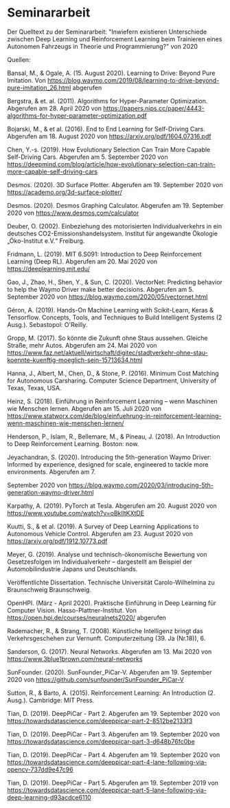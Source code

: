 # Seminararbeit
Der Quelltext zu der Seminararbeit: "Inwiefern existieren Unterschiede zwischen Deep Learning und Reinforcement Learning beim Trainieren eines Autonomen Fahrzeugs in Theorie und Programmierung?" von 2020


Quellen: 

Bansal, M., & Ogale, A. (15. August 2020). Learning to Drive: Beyond Pure Imitation. Von https://blog.waymo.com/2019/08/learning-to-drive-beyond-pure-imitation_26.html abgerufen

Bergstra, & et. al. (2011). Algorithms for Hyper-Parameter Optimization. Abgerufen am 28. April 2020 von https://papers.nips.cc/paper/4443-algorithms-for-hyper-parameter-optimization.pdf

Bojarski, M., & et al. (2016). End to End Learning for Self-Driving Cars. Abgerufen am 18. August 2020 von https://arxiv.org/pdf/1604.07316.pdf

Chen, Y.-s. (2019). How Evolutionary Selection Can Train More Capable Self-Driving Cars. Abgerufen am 5. September 2020 von https://deepmind.com/blog/article/how-evolutionary-selection-can-train-more-capable-self-driving-cars

Desmos. (2020). 3D Surface Plotter. Abgerufen am 19. September 2020 von https://academo.org/3d-surface-plotter/

Desmos. (2020). Desmos Graphing Calculator. Abgerufen am 19. September 2020 von https://www.desmos.com/calculator

Deuber, O. (2002). Einbeziehung des motorisierten Individualverkehrs in ein deutsches CO2-Emissionshandelsystem. Institut für angewandte Ökologie „Öko-Institut e.V.“ Freiburg.

Fridmann, L. (2019). MIT 6.S091: Introduction to Deep Reinforcement Learning (Deep RL). Abgerufen am 20. Mai 2020 von https://deeplearning.mit.edu/

Gao, J., Zhao, H., Shen, Y., & Sun, C. (2020). VectorNet: Predicting behavior to help the Waymo Driver make better decisions. Abgerufen am 5. September 2020 von https://blog.waymo.com/2020/05/vectornet.html

Géron, A. (2019). Hands-On Machine Learning with Scikit-Learn, Keras & Tensorflow. Concepts, Tools, and Techniques to Build Intelligent Systems (2 Ausg.). Sebastopol: O'Reilly.

Gropp, M. (2017). So könnte die Zukunft ohne Staus aussehen. Gleiche Straße, mehr Autos. Abgerufen am 24. Mai 2020 von https://www.faz.net/aktuell/wirtschaft/digitec/stadtverkehr-ohne-stau-koennte-kuenftig-moeglich-sein-15713634.html

Hanna, J., Albert, M., Chen, D., & Stone, P. (2016). Minimum Cost Matching for Autonomous Carsharing. Computer Science Department, University of Texas, Texas, USA.

Heinz, S. (2018). Einführung in Reinforcement Learning – wenn Maschinen wie Menschen lernen. Abgerufen am 15. Juli 2020 von https://www.statworx.com/de/blog/einfuehrung-in-reinforcement-learning-wenn-maschinen-wie-menschen-lernen/

Henderson, P., Islam, R., Bellemare, M., & Pineau, J. (2018). An Introduction to Deep Reinforcement Learning. Boston: now.

Jeyachandran, S. (2020). Introducing the 5th-generation Waymo Driver: Informed by experience, designed for scale, engineered to tackle more environments. Abgerufen am 7. 

September 2020 von https://blog.waymo.com/2020/03/introducing-5th-generation-waymo-driver.html

Karpathy, A. (2019). PyTorch at Tesla. Abgerufen am 20. August 2020 von https://www.youtube.com/watch?v=oBklltKXtDE

Kuutti, S., & et al. (2019). A Survey of Deep Learning Applications to Autonomous Vehicle Control. Abgerufen am 23. August 2020 von https://arxiv.org/pdf/1912.10773.pdf

Meyer, G. (2019). Analyse und technisch-ökonomische Bewertung von Gesetzesfolgen im Individualverkehr – dargestellt am Beispiel der Automobilindustrie Japans und Deutschlands. 

Veröffentlichte Dissertation. Technische Universität Carolo-Wilhelmina zu Braunschweig Braunschweig.

OpenHPI. (März - April 2020). Praktische Einführung in Deep Learning für Computer Vision. Hasso-Plattner-Institut. Von https://open.hpi.de/courses/neuralnets2020/ abgerufen

Rademacher, R., & Strang, T. (2008). Künstliche Intelligenz bringt das Verkehrsgeschehen zur Vernunft. Computerzeitung (39. Ja (Nr.18)), 6.

Sanderson, G. (2017). Neural Networks. Abgerufen am 13. Mai 2020 von https://www.3blue1brown.com/neural-networks

SunFounder. (2020). SunFounder_PiCar-V. Abgerufen am 19. September 2020 von https://github.com/sunfounder/SunFounder_PiCar-V

Sutton, R., & Barto, A. (2015). Reinforcement Learning: An Introduction (2. Ausg.). Cambridge: MIT Press.

Tian, D. (2019). DeepPiCar - Part 2. Abgerufen am 19. September 2020 von https://towardsdatascience.com/deeppicar-part-2-8512be2133f3

Tian, D. (2019). DeepPiCar - Part 3. Abgerufen am 19. September 2020 von https://towardsdatascience.com/deeppicar-part-3-d648b76fc0be

Tian, D. (2019). DeepPiCar - Part 4. Abgerufen am 19. September 2020 von https://towardsdatascience.com/deeppicar-part-4-lane-following-via-opencv-737dd9e47c96

Tian, D. (2019). DeepPiCar - Part 5. Abgerufen am 19. September 2019 von https://towardsdatascience.com/deeppicar-part-5-lane-following-via-deep-learning-d93acdce6110



